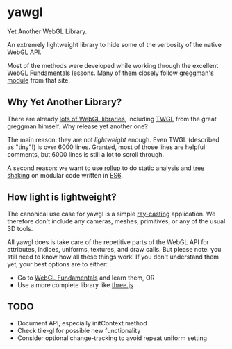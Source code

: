# yawgl

Yet Another WebGL Library.

An extremely lightweight library to hide some of the verbosity of the
native WebGL API.

Most of the methods were developed while working through the excellent
[WebGL Fundamentals][] lessons. Many of them closely follow 
[greggman's module][] from that site.

## Why Yet Another Library?
There are already [lots of WebGL libraries][libraries], including [TWGL][] 
from the great greggman himself. Why release yet another one?

The main reason: they are not *lightweight* enough. Even TWGL (described as
"tiny"!) is over 6000 lines. Granted, most of those lines are helpful comments,
but 6000 lines is still a lot to scroll through.

A second reason: we want to use [rollup][] to do static analysis and 
[tree shaking][] on modular code written in [ES6][].

## How light is lightweight?
The canonical use case for yawgl is a simple [ray-casting][] application.
We therefore don't include any cameras, meshes, primitives, or any of the
usual 3D tools.

All yawgl does is take care of the repetitive parts of the WebGL API for
attributes, indices, uniforms, textures, and draw calls. But please note: 
you still need to know how all these things work! If you don't understand 
them yet, your best options are to either:
- Go to [WebGL Fundamentals][] and learn them, OR
- Use a more complete library like [three.js][]

## TODO
- Document API, especially initContext method
- Check tile-gl for possible new functionality
- Consider optional change-tracking to avoid repeat uniform setting

[WebGL Fundamentals]: https://webglfundamentals.org/
[greggman's module]: https://github.com/greggman/webgl-fundamentals/blob/master/webgl/resources/webgl-utils.js
[libraries]: https://gist.github.com/dmnsgn/76878ba6903cf15789b712464875cfdc
[TWGL]: https://github.com/greggman/twgl.js
[rollup]: https://rollupjs.org/guide/en
[tree shaking]: https://en.wikipedia.org/wiki/Tree_shaking
[ES6]: https://www.w3schools.com/js/js_es6.asp
[ray-casting]: https://www.cs.unc.edu/~taylorr/raycast_fragment/index.html
[three.js]: https://threejs.org/
